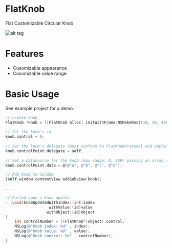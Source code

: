 FlatKnob
========

Flat Customizable Circular Knob

![alt tag](https://raw.github.com/paoloboschini/FlatKnob/master/screen.png)

Features
========

* Cusomizable appearance
* Cusomizable value range

Basic Usage
========

See example project for a demo.

```objectivec
// create knob
FlatKnob *knob = [[FlatKnob alloc] initWithFrame:NSMakeRect(10, 30, 100, 100)];
    
// Set the knob's id
knob.control = 0;
    
// Set the knob's delegate (must conform to FlatKnobProtocol and implement knobUpdatedWithIndex...)
knob.controlPoint.delegate = self;
    
// Set a datasource for the knob (max range: 0..269) passing an array of values
knob.controlPoint.data = @[@"a", @"b", @"c", @"d"];

// Add knob to window
[self.window.contentView addSubview:knob];

...

// Called upon a knob update
- (void)knobUpdatedWithIndex:(int)index
                   withValue:(id)value
                  withObject:(id)object
{
    int controlNumber = ((FlatKnob*)object).control;
    NSLog(@"Knob index: %d" , index);
    NSLog(@"Knob value: %@" , value);
    NSLog(@"Knob control: %d" , controlNumber);
}

```

